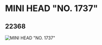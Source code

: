 # MINI HEAD "NO. 1737"
## 22368
![MINI HEAD "NO. 1737"](https://lc-www-live-s.legocdn.com/media/bricks/5/2/6122076.jpg)